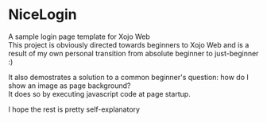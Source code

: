 # NiceLogin

A sample login page template for Xojo Web  
This project is obviously directed towards beginners to Xojo Web and is a result of my own personal transition from absolute beginner to just-beginner :)

It also demostrates a solution to a common beginner's question: how do I show an image as page background?  
It does so by executing javascript code at page startup.

I hope the rest is pretty self-explanatory
